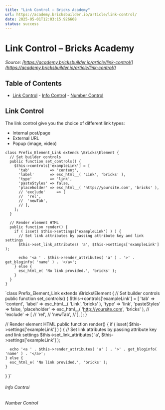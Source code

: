 ```yaml
---
title: "Link Control – Bricks Academy"
url: https://academy.bricksbuilder.io/article/link-control/
date: 2025-05-01T12:03:15.926668
status: success
---
```


# Link Control – Bricks Academy

*Source: [https://academy.bricksbuilder.io/article/link-control/](https://academy.bricksbuilder.io/article/link-control/)*

## Table of Contents

- [Link Control](#link-control)
        - [Info Control](#info-control)
        - [Number Control](#number-control)

## Link Control

The link control give you the choice of different link types:

- Internal post/page
- External URL
- Popup (image, video)

```
class Prefix_Element_Link extends \Bricks\Element {
  // Set builder controls
  public function set_controls() {
    $this->controls['exampleLink'] = [
      'tab'         => 'content',
      'label'       => esc_html__( 'Link', 'bricks' ),
      'type'        => 'link',
      'pasteStyles' => false,
      'placeholder' => esc_html__( 'http://yoursite.com', 'bricks' ),
      // 'exclude'     => [
      //  'rel',
      //  'newTab',
      // ],
    ];
  }

  // Render element HTML
  public function render() {
    if ( isset( $this->settings['exampleLink'] ) ) {
      // Set link attributes by passing attribute key and link settings
      $this->set_link_attributes( 'a', $this->settings['exampleLink'] );

      echo '<a ' . $this->render_attributes( 'a' ) . '>' . get_bloginfo( 'name' ) . '</a>';
    } else {
      esc_html_e( 'No link provided.', 'bricks' );
    }
  }
}
```

`class Prefix_Element_Link extends \Bricks\Element {
  // Set builder controls
  public function set_controls() {
    $this->controls['exampleLink'] = [
      'tab'         => 'content',
      'label'       => esc_html__( 'Link', 'bricks' ),
      'type'        => 'link',
      'pasteStyles' => false,
      'placeholder' => esc_html__( 'http://yoursite.com', 'bricks' ),
      // 'exclude'     => [
      //  'rel',
      //  'newTab',
      // ],
    ];
  }

  // Render element HTML
  public function render() {
    if ( isset( $this->settings['exampleLink'] ) ) {
      // Set link attributes by passing attribute key and link settings
      $this->set_link_attributes( 'a', $this->settings['exampleLink'] );

      echo '<a ' . $this->render_attributes( 'a' ) . '>' . get_bloginfo( 'name' ) . '</a>';
    } else {
      esc_html_e( 'No link provided.', 'bricks' );
    }
  }
}`

###### Info Control

###### Number Control

